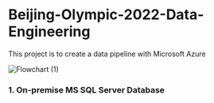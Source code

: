# Beijing-Olympic-2022-Data-Engineering
This project is to create a data pipeline with Microsoft Azure

![Flowchart (1)](https://github.com/DucTran182/Beijing-Olympic-2022-Data-Engineering/assets/102782569/aeb69ce4-26c7-4871-88eb-8424228e0565)

### 1. On-premise MS SQL Server Database
